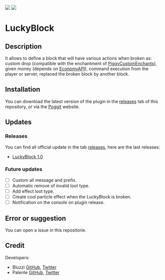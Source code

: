 [![](https://poggit.pmmp.io/shield.state/LuckyBlock)](https://poggit.pmmp.io/p/LuckyBlock)
[![](https://poggit.pmmp.io/shield.dl.total/LuckyBlock)](https://poggit.pmmp.io/p/LuckyBlock)

# LuckyBlock
## Description
It allows to define a block that will have various actions when broken as: custom drop (compatible with the enchantment of [PiggyCustomEnchants](https://poggit.pmmp.io/p/PiggyCustomEnchants)), given money (depends on [EconomyAPI](https://poggit.pmmp.io/p/EconomyAPI)), command execution from the player or server, replaced the broken block by another block.

## Installation
You can download the latest version of the plugin in the [releases](https://github.com/Palente/LuckyBlock/releases) tab of this repository, or via the [Poggit](https://poggit.pmmp.io/p/LuckyBlock) website.

## Updates
### Releases
You can find all official update in the tab [releases](https://github.com/Palente/LuckyBlock/releases), here are the last releases:<br>
- [LuckyBlock 1.0](https://github.com/Palente/LuckyBlock/releases/tag/1.0)
### Future updates
- [ ] Custom all message and prefix.
- [ ] Automatic remove of invalid loot type.
- [ ] Add effect loot type.
- [ ] Create cool particle effect when the LuckyBlock is broken.
- [ ] Notification on the console on plugin release.

## Error or suggestion
You can open a issue in this repositorie.

## Credit
Developers:
- Bluzzi [GitHub](https://github.com/Bluzzi), [Twitter](https://twitter.com/Bluzzi_)
- Palente [GitHub](https://github.com/Palente), [Twitter](https://twitter.com/Adel_Palente)